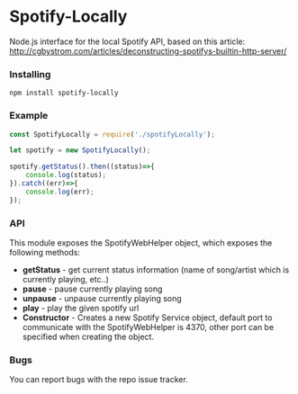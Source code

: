Spotify-Locally
======================

Node.js interface for the local Spotify API, based on
this article: http://cgbystrom.com/articles/deconstructing-spotifys-builtin-http-server/

### Installing
```
npm install spotify-locally
```

### Example

```javascript
const SpotifyLocally = require('./spotifyLocally');

let spotify = new SpotifyLocally();

spotify.getStatus().then((status)=>{
    console.log(status);
}).catch((err)=>{
    console.log(err);
});
```

### API

This module exposes the SpotifyWebHelper object, which exposes  the following methods:

 - **getStatus** -  get current status information (name of song/artist which is currently playing, etc..)
 - **pause** - pause currently playing song
 - **unpause** - unpause currently playing song
 - **play** - play the given spotify url
 - **Constructor** - Creates a new Spotify Service object,
   default port to communicate with the SpotifyWebHelper is 4370, other port can be specified when creating the object.

### Bugs
You can report bugs with the repo issue tracker.